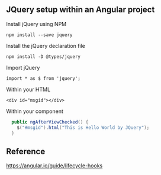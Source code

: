 ## JQuery setup within an Angular project

Install jQuery using NPM
```
npm install --save jquery
```

Install the jQuery declaration file
```
npm install -D @types/jquery
```

Import jQuery
```
import * as $ from 'jquery';
```
Within your HTML
```
<div id="msgid"></div>
```
Within your component
```java
  public ngAfterViewChecked() {
    $("#msgid").html("This is Hello World by JQuery");
  }
```

## Reference
<a href="https://angular.io/guide/lifecycle-hooks">https://angular.io/guide/lifecycle-hooks</a>

